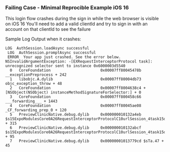 ### Failing Case - Minimal Reprocible Example iOS 16

This login flow crashes during the sign in while the web browser is visible on iOS 16
You'll need to add a valid clientId and try to sign in with an account on that clientId to see the failure

Sample Log Output when it crashes: 

``` 
LOG  AuthSession.loadAsync successful
 LOG  AuthSession.promptAsync successful
 ERROR  Your app just crashed. See the error below.
NSInvalidArgumentException: -[EXRequestInterceptorProtocol task]: unrecognized selector sent to instance 0x6000003d5540
  0   CoreFoundation                      0x00007ff80045478b __exceptionPreprocess + 242
  1   libobjc.A.dylib                     0x00007ff80004db73 objc_exception_throw + 48
  2   CoreFoundation                      0x00007ff8004638c4 +[NSObject(NSObject) instanceMethodSignatureForSelector:] + 0
  3   CoreFoundation                      0x00007ff800458c66 ___forwarding___ + 1443
  4   CoreFoundation                      0x00007ff80045ae08 _CF_forwarding_prep_0 + 120
  5   PreviewClinicNative.debug.dylib     0x000000010132a4eb $s15ExpoModulesCore0A26RequestInterceptorProtocolC10urlSession_4task15didSendBodyData14totalBytesSent0no10ExpectedToK0ySo12NSURLSessionC_So0S4TaskCs5Int64VA2NtF + 315
  6   PreviewClinicNative.debug.dylib     0x000000010132abcf $s15ExpoModulesCore0A26RequestInterceptorProtocolC10urlSession_4task15didSendBodyData14totalBytesSent0no10ExpectedToK0ySo12NSURLSessionC_So0S4TaskCs5Int64VA2NtFTo + 95
  7   PreviewClinicNative.debug.dylib     0x00000001013779cd $sTa.47 + 45

  ```